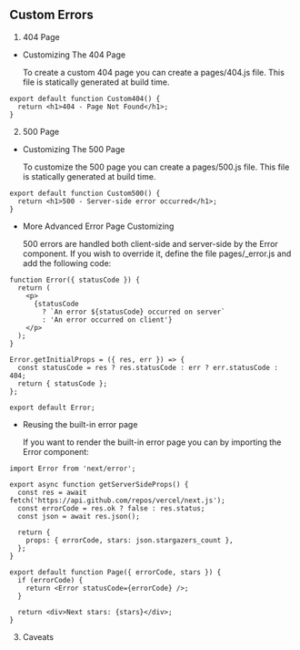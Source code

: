 ## Custom Errors

1. 404 Page

- Customizing The 404 Page

  To create a custom 404 page you can create a pages/404.js file. This file is statically generated at build time.

```
export default function Custom404() {
  return <h1>404 - Page Not Found</h1>;
}
```

2. 500 Page

- Customizing The 500 Page

  To customize the 500 page you can create a pages/500.js file. This file is statically generated at build time.

```
export default function Custom500() {
  return <h1>500 - Server-side error occurred</h1>;
}
```

- More Advanced Error Page Customizing

  500 errors are handled both client-side and server-side by the Error component. If you wish to override it, define the file pages/\_error.js and add the following code:

```
function Error({ statusCode }) {
  return (
    <p>
      {statusCode
        ? `An error ${statusCode} occurred on server`
        : 'An error occurred on client'}
    </p>
  );
}

Error.getInitialProps = ({ res, err }) => {
  const statusCode = res ? res.statusCode : err ? err.statusCode : 404;
  return { statusCode };
};

export default Error;

```

- Reusing the built-in error page

  If you want to render the built-in error page you can by importing the Error component:

```
import Error from 'next/error';

export async function getServerSideProps() {
  const res = await fetch('https://api.github.com/repos/vercel/next.js');
  const errorCode = res.ok ? false : res.status;
  const json = await res.json();

  return {
    props: { errorCode, stars: json.stargazers_count },
  };
}

export default function Page({ errorCode, stars }) {
  if (errorCode) {
    return <Error statusCode={errorCode} />;
  }

  return <div>Next stars: {stars}</div>;
}
```

3. Caveats
